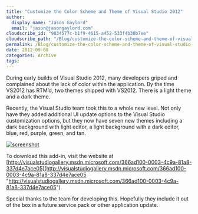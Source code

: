 ```yaml
---
title: "Customize the Color Scheme and Theme of Visual Studio 2012"
author: 
  display_name: "Jason Gaylord"
  email: "jason@jasongaylord.com"
cloudscribe_id: "9834577c-b1f9-4615-a452-533f4b30b7ee"
cloudscribe_path: "/Blog/customize-the-color-scheme-and-theme-of-visual-studio-2012"
permalink: /Blog/customize-the-color-scheme-and-theme-of-visual-studio-2012
date: 2012-09-08
categories: Archive
tags: 
---
```


During early builds of Visual Studio 2012, many developers griped and complained about the lack of color within the application. By the time VS2012 has RTM’d, two themes shipped with VS2012. There is a light theme and a dark theme.

Recently, the Visual Studio team took this to a whole new level. Not only have they added additional UI update options to the Visual Studio customization options, but they now have seven new themes including a dark background with light editor, a light background with a dark editor, blue, red, purple, green, and tan.

[![screenshot](https://cdn.jasongaylord.com/images/2012/09/07/screenshot_2.png "screenshot")](https://cdn.jasongaylord.com/images/2012/09/07/screenshot_2.png)

To download this add-in, visit the website at [http://visualstudiogallery.msdn.microsoft.com/366ad100-0003-4c9a-81a8-337d4e7ace05](http://visualstudiogallery.msdn.microsoft.com/366ad100-0003-4c9a-81a8-337d4e7ace05 "http://visualstudiogallery.msdn.microsoft.com/366ad100-0003-4c9a-81a8-337d4e7ace05").

Special thanks to the team for developing this. Hopefully they include it out of the box in a future service pack or other application update.
